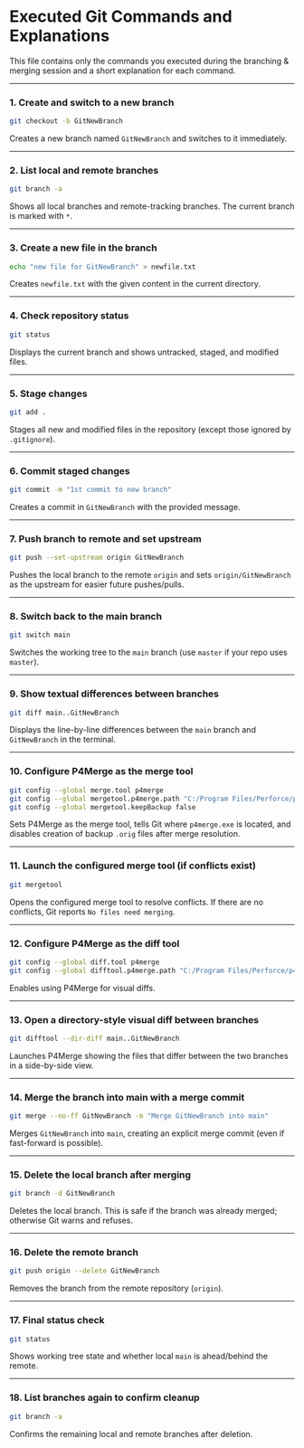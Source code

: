 # Executed Git Commands and Explanations

This file contains only the commands you executed during the branching & merging session and a short explanation for each command.

---

### 1. Create and switch to a new branch
```bash
git checkout -b GitNewBranch
```
Creates a new branch named `GitNewBranch` and switches to it immediately.

---

### 2. List local and remote branches
```bash
git branch -a
```
Shows all local branches and remote-tracking branches. The current branch is marked with `*`.

---

### 3. Create a new file in the branch
```bash
echo "new file for GitNewBranch" > newfile.txt
```
Creates `newfile.txt` with the given content in the current directory.

---

### 4. Check repository status
```bash
git status
```
Displays the current branch and shows untracked, staged, and modified files.

---

### 5. Stage changes
```bash
git add .
```
Stages all new and modified files in the repository (except those ignored by `.gitignore`).

---

### 6. Commit staged changes
```bash
git commit -m "1st commit to new branch"
```
Creates a commit in `GitNewBranch` with the provided message.

---

### 7. Push branch to remote and set upstream
```bash
git push --set-upstream origin GitNewBranch
```
Pushes the local branch to the remote `origin` and sets `origin/GitNewBranch` as the upstream for easier future pushes/pulls.

---

### 8. Switch back to the main branch
```bash
git switch main
```
Switches the working tree to the `main` branch (use `master` if your repo uses `master`).

---

### 9. Show textual differences between branches
```bash
git diff main..GitNewBranch
```
Displays the line-by-line differences between the `main` branch and `GitNewBranch` in the terminal.

---

### 10. Configure P4Merge as the merge tool
```bash
git config --global merge.tool p4merge
git config --global mergetool.p4merge.path "C:/Program Files/Perforce/p4merge.exe"
git config --global mergetool.keepBackup false
```
Sets P4Merge as the merge tool, tells Git where `p4merge.exe` is located, and disables creation of backup `.orig` files after merge resolution.

---

### 11. Launch the configured merge tool (if conflicts exist)
```bash
git mergetool
```
Opens the configured merge tool to resolve conflicts. If there are no conflicts, Git reports `No files need merging`.

---

### 12. Configure P4Merge as the diff tool
```bash
git config --global diff.tool p4merge
git config --global difftool.p4merge.path "C:/Program Files/Perforce/p4merge.exe"
```
Enables using P4Merge for visual diffs.

---

### 13. Open a directory-style visual diff between branches
```bash
git difftool --dir-diff main..GitNewBranch
```
Launches P4Merge showing the files that differ between the two branches in a side-by-side view.

---

### 14. Merge the branch into main with a merge commit
```bash
git merge --no-ff GitNewBranch -m "Merge GitNewBranch into main"
```
Merges `GitNewBranch` into `main`, creating an explicit merge commit (even if fast-forward is possible).

---

### 15. Delete the local branch after merging
```bash
git branch -d GitNewBranch
```
Deletes the local branch. This is safe if the branch was already merged; otherwise Git warns and refuses.

---

### 16. Delete the remote branch
```bash
git push origin --delete GitNewBranch
```
Removes the branch from the remote repository (`origin`).

---

### 17. Final status check
```bash
git status
```
Shows working tree state and whether local `main` is ahead/behind the remote.

---

### 18. List branches again to confirm cleanup
```bash
git branch -a
```
Confirms the remaining local and remote branches after deletion.
